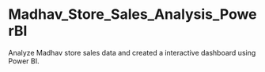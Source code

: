 # Madhav_Store_Sales_Analysis_PowerBI
Analyze Madhav store sales data and created a interactive dashboard using Power BI.
